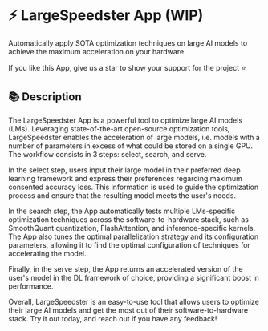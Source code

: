 # ⚡ LargeSpeedster App (WIP)
Automatically apply SOTA optimization techniques on large AI models to achieve the maximum acceleration on your hardware.

If you like this App, give us a star to show your support for the project ⭐

## 📚 Description
The LargeSpeedster App is a powerful tool to optimize large AI models (LMs). Leveraging state-of-the-art open-source optimization tools, LargeSpeedster enables the acceleration of large models, i.e. models with a number of parameters in excess of what could be stored on a single GPU. The workflow consists in 3 steps: select, search, and serve.

In the select step, users input their large model in their preferred deep learning framework and express their preferences regarding maximum consented accuracy loss. This information is used to guide the optimization process and ensure that the resulting model meets the user's needs.

In the search step, the App automatically tests multiple LMs-specific optimization techniques across the software-to-hardware stack, such as SmoothQuant quantization, FlashAttention, and inference-specific kernels. The App also tunes the optimal parallelization strategy and its configuration parameters, allowing it to find the optimal configuration of techniques for accelerating the model.

Finally, in the serve step, the App returns an accelerated version of the user's model in the DL framework of choice, providing a significant boost in performance.

Overall, LargeSpeedster is an easy-to-use tool that allows users to optimize their large AI models and get the most out of their software-to-hardware stack. Try it out today, and reach out if you have any feedback!
